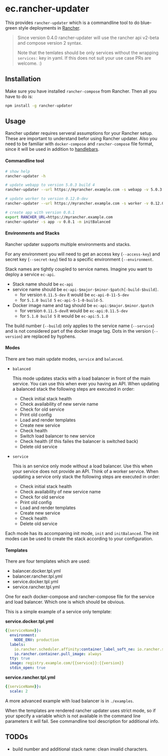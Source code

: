 # ec.rancher-updater

This provides `rancher-updater` which is a commandline tool to do blue-green style deployments in [Rancher](http://rancher.com/rancher/).

> Since version 0.4.0 rancher-updater will use the rancher api v2-beta and compose version 2 syntax.
> 
> Note that the temlates should be only services without the wrapping `services:` key in yaml. If this does not suit your use case PRs are welcome. :)

## Installation

Make sure you have installed `rancher-compose` from Rancher. Then all you have to do is:

```sh
npm install -g rancher-updater
```

## Usage
Rancher updater requires serveral assumptions for your Rancher setup. These are important to understand befor using Rancher updater. Also you need to be familiar with `docker-compose` and `rancher-compose` file format, since it will be used in addition to [handlebars](http://handlebarsjs.com/).

#### Commandline tool
```sh
# show help
rancher-updater -h

# update webapp to version 5.0.3 build 4
rancher-updater --url https://myrancher.example.com -s webapp -v 5.0.3 --build 4

# update worker to version 0.12.0-dev
rancher-updater --url https://myrancher.example.com -s worker -v 0.12.0-dev -m service

# create app with version 0.0.1
export RANCHER_URL=https://myrancher.example.com
rancher-updater -s app -v 0.0.1 -m initBalanced
```

#### Environments and Stacks
Rancher updater supports multiple environments and stacks.

For any environment you will need to get an access key (`--access-key`) and secret key (`--secret-key`) tied to a specific environment (`--environment`.

Stack names are tightly coupled to service names. Imagine you want to deploy a service `ec-api`.

* Stack name should be `ec-api`
* service name should be `ec-api-$major-$minor-$patch[-build-$build]`.
	* for version `0.11.5-dev` it would be `ec-api-0-11-5-dev`
	* for `5.1.0 build 5` `ec-api-5-1-0-build-5`.
* Docker image name and tag should be `ec-api:$major.$minor.$patch`
	* for version `0.11.5-dev`it would be `ec-api:0.11.5-dev`
	* for `5.1.0 build 5` it would be `ec-api:5.1.0`

The build number (`--build`) only applies to the service name (`--service`) and is not considered part of the docker image tag. Dots in the version (`--version`) are replaced by hyphens.

#### Modes
There are two main update modes, `service` and `balanced`.

* `balanced`

	This mode updates stacks with a load balancer in front of the main service. You can use this when ever you having an API. When updating a balanced stack the following steps are executed in order:
	
	* Check initial stack health
	* Check availability of new servie name
	* Check for old service
	* Print old config
	* Load and render templates
	* Create new service
	* Check health
	* Switch load balancer to new service
	* Check health (if this failes the balancer is switched back)
	* Delete old service

* `service`

	This is an service only mode without a load balancer. Use this when your service does not provide an API. Think of a worker service. When updating a service only stack the following steps are executed in order:
	
	* Check initial stack health
	* Check availability of new service name
	* Check for old service
	* Print old config
	* Load and render templates
	* Create new service
	* Check health
	* Delete old service

Each mode has its accompaning init mode, `init` and `initBalanced`. The init modes can be used to create the stack according to your configuration.

#### Templates

There are four templates which are used:

* balancer.docker.tpl.yml
* balancer.rancher.tpl.yml
* service.docker.tpl.yml
* service.rancher.tpl.yml

One for each docker-compose and rancher-compose file for the service and load balancer. Which one is which should be obvious.


This is a simple example of a service only template:

**service.docker.tpl.yml**

```yaml
{{serviceName}}:
  environment:
    NODE_ENV: production
  labels:
    io.rancher.scheduler.affinity:container_label_soft_ne: io.rancher.stack_service.name=$${stack_name}/$${service_name}
    io.rancher.container.pull_image: always
  tty: true
  image: registry.example.com/{{service}}:{{version}}
  stdin_open: true
```

**service.rancher.tpl.yml**

```yaml
{{serviceName}}:
  scale: 2
```

A more advanced example with load balancer is in `./examples`.

When the templates are rendered rancher updater uses strict mode, so if your specify a variable which is not available in the command line parameters it will fail. See commandline tool description for additional info.

## TODOs
* build number and additional stack name: clean invalid characters.
